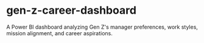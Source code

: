 # gen-z-career-dashboard
A Power BI dashboard analyzing Gen Z's manager preferences, work styles, mission alignment, and career aspirations.
